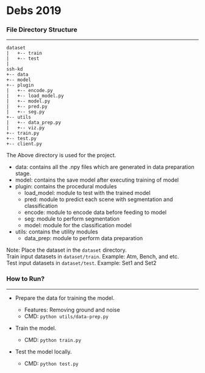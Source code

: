 # Debs 2019

### File Directory Structure
----------------------------

```buildoutcfg
dataset
|   +-- train
|   +-- test
|
ssh-kd
+-- data
+-- model
+-- plugin
|   +-- encode.py
|   +-- load_model.py
|   +-- model.py
|   +-- pred.py
|   +-- seg.py
+-- utils
|   +-- data_prep.py
|   +-- viz.py
+-- train.py
+-- test.py
+-- client.py
```

The Above directory is used for the project.
- data: contains all the .npy files which are generated in data preparation stage.
- model: contains the save model after executing training of model
- plugin: contains the procedural modules  
    - load_model: module to test with the trained model
    - pred: module to predict each scene with segmentation and classification 
    - encode: module to encode data before feeding to model
    - seg: module to perform segmentation
    - model: module for the classification model
- utils: contains the utility modules
    - data_prep: module to perform data preparation

Note: Place the dataset in the `dataset` directory.  
    Train input datasets in `dataset/train`. Example: Atm, Bench, and etc.  
    Test input datasets in `dataset/test`. Example: Set1 and Set2    

### How to Run?
---------------

- Prepare the data for training the model.
    - Features: Removing ground and noise  
    - CMD: `python utils/data-prep.py`
   
- Train the model.
    - CMD: `python train.py`
    
- Test the model locally.
    - CMD: `python test.py`